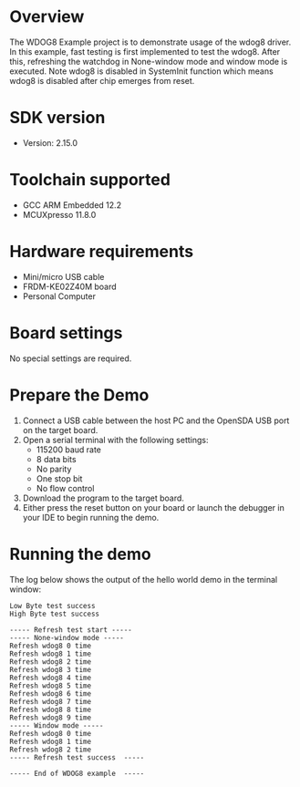 Overview
========
The WDOG8 Example project is to demonstrate usage of the wdog8 driver.
In this example, fast testing is first implemented to test the wdog8.
After this, refreshing the watchdog in None-window mode and window mode is executed.
Note wdog8 is disabled in SystemInit function which means wdog8 is disabled
after chip emerges from reset.



SDK version
===========
- Version: 2.15.0

Toolchain supported
===================
- GCC ARM Embedded  12.2
- MCUXpresso  11.8.0

Hardware requirements
=====================
- Mini/micro USB cable
- FRDM-KE02Z40M board
- Personal Computer

Board settings
==============
No special settings are required.

Prepare the Demo
================
1.  Connect a USB cable between the host PC and the OpenSDA USB port on the target board.
2.  Open a serial terminal with the following settings:
    - 115200 baud rate
    - 8 data bits
    - No parity
    - One stop bit
    - No flow control
3.  Download the program to the target board.
4.  Either press the reset button on your board or launch the debugger in your IDE to begin running the demo.

Running the demo
================
The log below shows the output of the hello world demo in the terminal window:
~~~~~~~~~~~~~~~~~~~~~~~~~~~~~~~~~~~
Low Byte test success
High Byte test success

----- Refresh test start -----
----- None-window mode -----
Refresh wdog8 0 time
Refresh wdog8 1 time
Refresh wdog8 2 time
Refresh wdog8 3 time
Refresh wdog8 4 time
Refresh wdog8 5 time
Refresh wdog8 6 time
Refresh wdog8 7 time
Refresh wdog8 8 time
Refresh wdog8 9 time
----- Window mode -----
Refresh wdog8 0 time
Refresh wdog8 1 time
Refresh wdog8 2 time
----- Refresh test success  -----

----- End of WDOG8 example  -----
~~~~~~~~~~~~~~~~~~~~~~~~~~~~~~~~~~~
